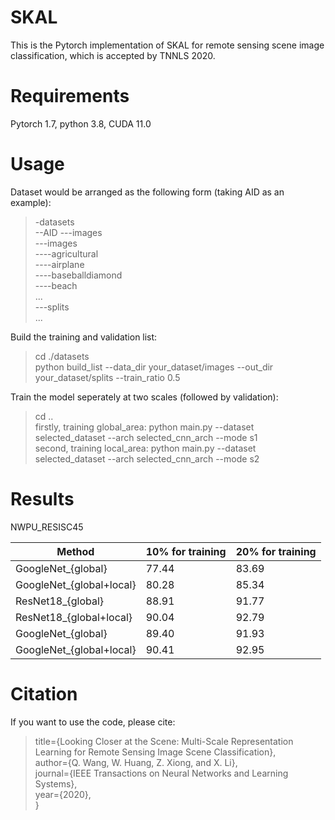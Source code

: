 # SKAL
This is the Pytorch implementation of SKAL for remote sensing scene image classification, which is accepted by TNNLS 2020.

# Requirements
Pytorch 1.7, python 3.8, CUDA 11.0  

# Usage
Dataset would be arranged as the following form (taking AID as an example):
> -datasets  
> --AID
  >   ---images  
  >   ---images  
      ----agricultural  
      ----airplane  
      ----baseballdiamond  
      ----beach  
      ...  
  >   ---splits  
  >   ...
  
Build the training and validation list:
> cd ./datasets  
> python build_list  --data_dir your_dataset/images  --out_dir your_dataset/splits  --train_ratio 0.5  

Train the model seperately at two scales (followed by validation):  
> cd ..  
> firstly, training global_area: python main.py  --dataset selected_dataset  --arch selected_cnn_arch  --mode s1  
> second, training local_area:   python main.py  --dataset selected_dataset  --arch selected_cnn_arch  --mode s2  

# Results
NWPU_RESISC45  

|  Method                   | 10\% for training | 20\% for training |
|     ----                  |      ----         |      ----         |
| GoogleNet_{global}        |      77.44        |      83.69        |
| GoogleNet_{global+local}  |      80.28        |      85.34        |
| ResNet18_{global}         |      88.91        |      91.77        |
| ResNet18_{global+local}   |      90.04        |      92.79        |
| GoogleNet_{global}        |      89.40        |      91.93        |
| GoogleNet_{global+local}  |      90.41        |      92.95        |



# Citation
If you want to use the code, please cite: 
> title={Looking Closer at the Scene: Multi-Scale Representation Learning for Remote Sensing Image Scene Classification},  
> author={Q. Wang, W. Huang, Z. Xiong, and X. Li},  
> journal={IEEE Transactions on Neural Networks and Learning Systems},  
> year={2020},  
> }
